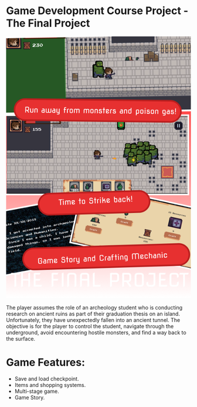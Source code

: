 # Game Development Course Project - The Final Project

![Poster](imgs\Poster.png)

The player assumes the role of an archeology student who is conducting research on ancient ruins as part of their graduation thesis on an island. Unfortunately, they have unexpectedly fallen into an ancient tunnel. The objective is for the player to control the student, navigate through the underground, avoid encountering hostile monsters, and find a way back to the surface.

# Game Features:
- Save and load checkpoint.
- Items and shopping systems.
- Multi-stage game.
- Game Story. 